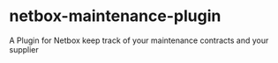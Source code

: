 # netbox-maintenance-plugin
A Plugin for Netbox keep track of your maintenance contracts and your supplier
